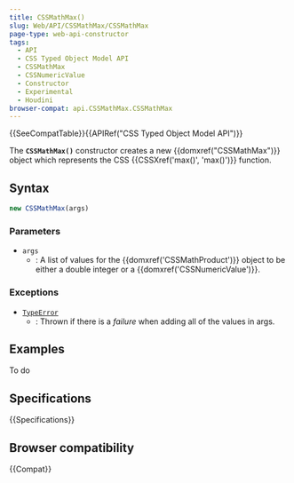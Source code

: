```yaml
---
title: CSSMathMax()
slug: Web/API/CSSMathMax/CSSMathMax
page-type: web-api-constructor
tags:
  - API
  - CSS Typed Object Model API
  - CSSMathMax
  - CSSNumericValue
  - Constructor
  - Experimental
  - Houdini
browser-compat: api.CSSMathMax.CSSMathMax
---
```

{{SeeCompatTable}}{{APIRef("CSS Typed Object Model API")}}

The **`CSSMathMax()`** constructor creates a
new {{domxref("CSSMathMax")}} object which represents the CSS {{CSSXref('max()',
  'max()')}} function.

## Syntax

```js
new CSSMathMax(args)
```

### Parameters

- `args`
  - : A list of values for the {{domxref('CSSMathProduct')}} object to be either a double
    integer or a {{domxref('CSSNumericValue')}}.

### Exceptions

- [`TypeError`](/en-US/docs/Web/JavaScript/Reference/Global_Objects/TypeError)
  - : Thrown if there is a _failure_ when adding all of the values in args.

## Examples

To do

## Specifications

{{Specifications}}

## Browser compatibility

{{Compat}}
